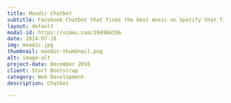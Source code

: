 ```yaml
---
title: Moodic Chatbot
subtitle: Facebook Chatbot that finds the best music on Spotify that fits your current mood. <a href="https://m.me/dabot69">m.me/dabot69</a>
layout: default
modal-id: https://vimeo.com/194966196
date: 2014-07-16
img: moodic.jpg
thumbnail: moodic-thumbnail.png
alt: image-alt
project-date: December 2016
client: Start Bootstrap
category: Web Development
description: Chatbot

---
```

